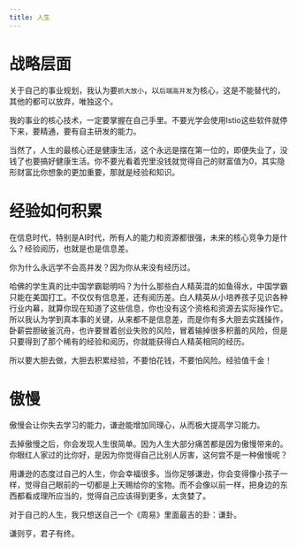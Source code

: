 ```yaml
---
title: 人生
---
```


# 战略层面

关于自己的事业规划，我认为要`抓大放小`，以`后端高并发`为核心，这是不能替代的，其他的都可以放弃，唯独这个。

我的事业的核心技术，一定要掌握在自己手里。不要光学会使用Istio这些软件就停下来，要精通，要有自主研发的能力。

当然了，人生的最核心还是健康生活，这个永远是摆在第一位的，即便失业了，没钱了也要搞好健康生活。你不要光看着兜里没钱就觉得自己的财富值为0，其实隐形财富比你想象的更加重要，那就是经验和知识。

# 经验如何积累

在信息时代，特别是AI时代，所有人的能力和资源都很强，未来的核心竞争力是什么？经验阅历，也就是也是信息差。

你为什么永远学不会高并发？因为你从来没有经历过。

哈佛的学生真的比中国学霸聪明吗？为什么那些白人精英混的如鱼得水，中国学霸只能在美国打工。不仅仅有信息差，还有阅历差。白人精英从小培养孩子见识各种行业内幕，就算你现在知道了这些信息，你也没有这个资格和资源去实际操作它。所以我认为学到真本事的关键，从来都不是信息差，而是你有多大胆去实践操作，卧薪尝胆破釜沉舟，也许要冒着创业失败的风险，冒着输掉很多积蓄的风险，但是只要得到了那个稀有的经验和阅历，你就能获得白人精英相同的经历。

所以要大胆去做，大胆去积累经验，不要怕花钱，不要怕风险。经验值千金！

# 傲慢

傲慢会让你失去学习的能力，谦逊能增加同理心，从而极大提高学习能力。

去掉傲慢之后，你会发现人生很简单。因为人生大部分痛苦都是因为傲慢带来的。你眼红人家过的比你好，是因为你觉得自己比别人厉害，这何尝不是一种傲慢呢？

用谦逊的态度过自己的人生，你会幸福很多。当你足够谦逊，你会变得像小孩子一样，觉得自己眼前的一切都是上天赐给你的宝物。而不会像以前一样，把身边的东西都看成理所应当的，觉得自己应该得到更多，太贪婪了。

对于自己的人生，我只想送自己一个《周易》里面最吉的卦：谦卦。

谦则亨，君子有终。